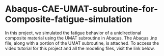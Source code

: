 # Abaqus-CAE-UMAT-subroutine-for-Composite-fatigue-simulation
In this project, we simulated the fatigue behavior of a unidirectional composite material using the UMAT subroutine in Abaqus. The Abaqus .inp file, along with a portion of the UMAT subroutine, is attached. To access the video tutorial for this project and all the modeling files, visit the link below.
